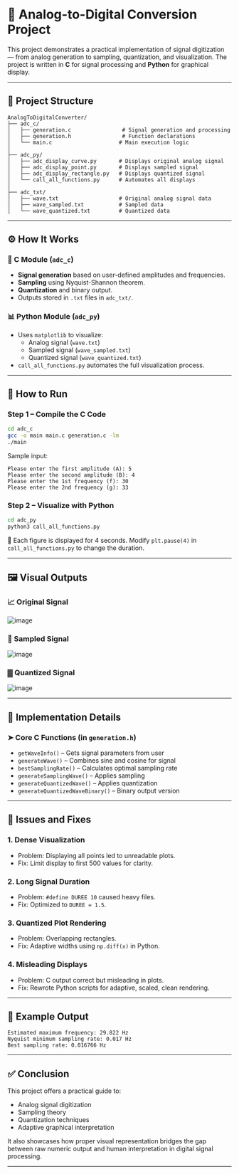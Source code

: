 
# 📡 Analog-to-Digital Conversion Project

This project demonstrates a practical implementation of signal digitization — from analog generation to sampling, quantization, and visualization. The project is written in **C** for signal processing and **Python** for graphical display.

---

## 📁 Project Structure

```
AnalogToDigitalConverter/
├── adc_c/
│   ├── generation.c                # Signal generation and processing
│   ├── generation.h                # Function declarations
│   └── main.c                     # Main execution logic
│
├── adc_py/
│   ├── adc_display_curve.py       # Displays original analog signal
│   ├── adc_display_point.py       # Displays sampled signal
│   ├── adc_display_rectangle.py   # Displays quantized signal
│   └── call_all_functions.py      # Automates all displays
│
├── adc_txt/
│   ├── wave.txt                   # Original analog signal data
│   ├── wave_sampled.txt           # Sampled data
│   └── wave_quantized.txt         # Quantized data
```

---

## ⚙️ How It Works

### 🔧 C Module (`adc_c`)
- **Signal generation** based on user-defined amplitudes and frequencies.
- **Sampling** using Nyquist-Shannon theorem.
- **Quantization** and binary output.
- Outputs stored in `.txt` files in `adc_txt/`.

### 📊 Python Module (`adc_py`)
- Uses `matplotlib` to visualize:
  - Analog signal (`wave.txt`)
  - Sampled signal (`wave_sampled.txt`)
  - Quantized signal (`wave_quantized.txt`)
- `call_all_functions.py` automates the full visualization process.

---

## 🚀 How to Run

### Step 1 – Compile the C Code

```bash
cd adc_c
gcc -o main main.c generation.c -lm
./main
```

Sample input:
```
Please enter the first amplitude (A): 5
Please enter the second amplitude (B): 4
Please enter the 1st frequency (f): 30
Please enter the 2nd frequency (g): 33
```

### Step 2 – Visualize with Python

```bash
cd adc_py
python3 call_all_functions.py
```

📌 Each figure is displayed for 4 seconds. Modify `plt.pause(4)` in `call_all_functions.py` to change the duration.

---

## 🖼️ Visual Outputs

### 📈 Original Signal
![image](https://github.com/user-attachments/assets/acac05e3-226e-40de-8e83-518942dce7e4)

### 🔘 Sampled Signal
![image](https://github.com/user-attachments/assets/aafa45be-bccb-4de3-b5b8-bfa32bee7b8e)

### ▓ Quantized Signal
![image](https://github.com/user-attachments/assets/250e5143-4070-4e7b-bf2e-ae809ca8890e)

---

## 🧠 Implementation Details

### ➤ Core C Functions (in `generation.h`)
- `getWaveInfo()` – Gets signal parameters from user
- `generateWave()` – Combines sine and cosine for signal
- `bestSamplingRate()` – Calculates optimal sampling rate
- `generateSamplingWave()` – Applies sampling
- `generateQuantizedWave()` – Applies quantization
- `generateQuantizedWaveBinary()` – Binary output version

---

## 🧪 Issues and Fixes

### 1. Dense Visualization
- Problem: Displaying all points led to unreadable plots.
- Fix: Limit display to first 500 values for clarity.

### 2. Long Signal Duration
- Problem: `#define DUREE 10` caused heavy files.
- Fix: Optimized to `DUREE = 1.5`.

### 3. Quantized Plot Rendering
- Problem: Overlapping rectangles.
- Fix: Adaptive widths using `np.diff(x)` in Python.

### 4. Misleading Displays
- Problem: C output correct but misleading in plots.
- Fix: Rewrote Python scripts for adaptive, scaled, clean rendering.

---

## 🧾 Example Output

```
Estimated maximum frequency: 29.822 Hz
Nyquist minimum sampling rate: 0.017 Hz
Best sampling rate: 0.016766 Hz
```

---

## ✅ Conclusion

This project offers a practical guide to:
- Analog signal digitization
- Sampling theory
- Quantization techniques
- Adaptive graphical interpretation

It also showcases how proper visual representation bridges the gap between raw numeric output and human interpretation in digital signal processing.

---

